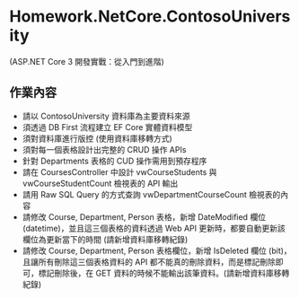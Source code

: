 # Homework.NetCore.ContosoUniversity 
(ASP.NET Core 3 開發實戰：從入門到進階)

## 作業內容
- 請以 ContosoUniversity 資料庫為主要資料來源
- 須透過 DB First 流程建立 EF Core 實體資料模型
- 須對資料庫進行版控 (使用資料庫移轉方式)
- 須對每一個表格設計出完整的 CRUD 操作 APIs
- 針對 Departments 表格的 CUD 操作需用到預存程序
- 請在 CoursesController 中設計 vwCourseStudents 與 vwCourseStudentCount 檢視表的 API 輸出
- 請用 Raw SQL Query 的方式查詢 vwDepartmentCourseCount 檢視表的內容
- 請修改 Course, Department, Person 表格，新增 DateModified 欄位(datetime)，並且這三個表格的資料透過 Web API 更新時，都要自動更新該欄位為更新當下的時間 (請新增資料庫移轉紀錄)
- 請修改 Course, Department, Person 表格欄位，新增 IsDeleted 欄位 (bit)，且讓所有刪除這三個表格資料的 API 都不能真的刪除資料，而是標記刪除即可，標記刪除後，在 GET 資料的時候不能輸出該筆資料。(請新增資料庫移轉紀錄)

